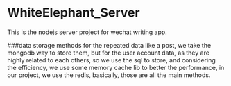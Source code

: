 # WhiteElephant_Server
This is the nodejs server project for wechat writing app.

 ###data storage methods
 for the repeated data like a post, we take the mongodb way to store them, but for the user account data, as they are highly related to each others,
 so we use the sql to store, and considering the efficiency, we use some memory cache lib to better the performance, in our project, we use the redis,
 basically, those are all the main methods.


